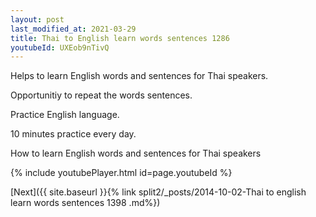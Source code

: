 ```yaml
---
layout: post
last_modified_at: 2021-03-29
title: Thai to English learn words sentences 1286 
youtubeId: UXEob9nTivQ
---
```

 
 
Helps to learn English words and sentences for Thai speakers.

Opportunitiy to repeat the words sentences. 

Practice English language. 
 
10 minutes practice every day. 
 
How to learn English words and sentences for Thai speakers 
 
{% include youtubePlayer.html id=page.youtubeId %}
 
 
[Next]({{ site.baseurl }}{% link  split2/_posts/2014-10-02-Thai to english learn words sentences 1398 .md%})
 
